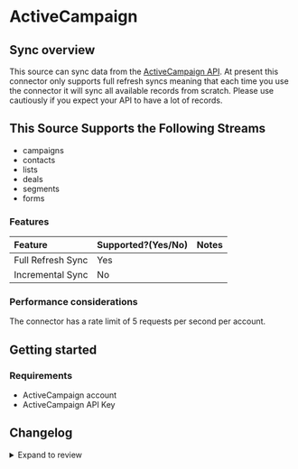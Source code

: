 # ActiveCampaign

## Sync overview

This source can sync data from the [ActiveCampaign API](https://developers.activecampaign.com/reference/overview). At present this connector only supports full refresh syncs meaning that each time you use the connector it will sync all available records from scratch. Please use cautiously if you expect your API to have a lot of records.

## This Source Supports the Following Streams

- campaigns
- contacts
- lists
- deals
- segments
- forms

### Features

| Feature           | Supported?\(Yes/No\) | Notes |
| :---------------- | :------------------- | :---- |
| Full Refresh Sync | Yes                  |       |
| Incremental Sync  | No                   |       |

### Performance considerations

The connector has a rate limit of 5 requests per second per account.

## Getting started

### Requirements

- ActiveCampaign account
- ActiveCampaign API Key

## Changelog

<details>
  <summary>Expand to review</summary>

| Version | Date       | Pull Request                                             | Subject        |
| :------ | :--------- | :------------------------------------------------------- | :------------- |
| 0.2.2 | 2025-01-11 | [47196](https://github.com/airbytehq/airbyte/pull/47196) | Update dependencies |
| 0.2.1 | 2024-08-16 | [44196](https://github.com/airbytehq/airbyte/pull/44196) | Bump source-declarative-manifest version |
| 0.2.0 | 2024-08-02 | [42987](https://github.com/airbytehq/airbyte/pull/42987) | Refactor connector to manifest-only format |
| 0.1.11 | 2024-07-27 | [42677](https://github.com/airbytehq/airbyte/pull/42677) | Update dependencies |
| 0.1.10 | 2024-07-20 | [42337](https://github.com/airbytehq/airbyte/pull/42337) | Update dependencies |
| 0.1.9 | 2024-07-13 | [41702](https://github.com/airbytehq/airbyte/pull/41702) | Update dependencies |
| 0.1.8 | 2024-07-10 | [41577](https://github.com/airbytehq/airbyte/pull/41577) | Update dependencies |
| 0.1.7 | 2024-07-10 | [41326](https://github.com/airbytehq/airbyte/pull/41326) | Update dependencies |
| 0.1.6 | 2024-07-06 | [40873](https://github.com/airbytehq/airbyte/pull/40873) | Update dependencies |
| 0.1.5 | 2024-06-27 | [38224](https://github.com/airbytehq/airbyte/pull/38224) | Make connector compatable with the builder |
| 0.1.4 | 2024-06-25 | [40327](https://github.com/airbytehq/airbyte/pull/40327) | Update dependencies |
| 0.1.3 | 2024-06-22 | [40046](https://github.com/airbytehq/airbyte/pull/40046) | Update dependencies |
| 0.1.2 | 2024-06-04 | [38989](https://github.com/airbytehq/airbyte/pull/38989) | [autopull] Upgrade base image to v1.2.1 |
| 0.1.1 | 2024-05-21 | [38511](https://github.com/airbytehq/airbyte/pull/38511) | [autopull] base image + poetry + up_to_date |
| 0.1.0 | 2022-10-25 | [18335](https://github.com/airbytehq/airbyte/pull/18335) | Initial commit |

</details>
